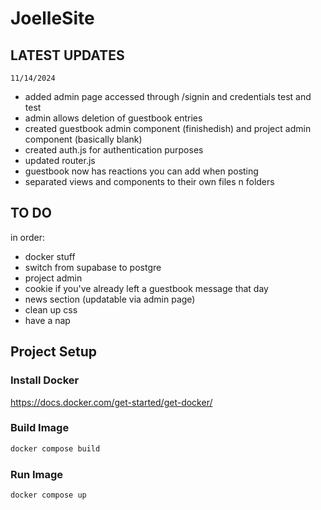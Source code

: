 # JoelleSite

## LATEST UPDATES

    11/14/2024

- added admin page accessed through /signin and credentials test and test
- admin allows deletion of guestbook entries
- created guestbook admin component (finishedish) and project admin component (basically blank)
- created auth.js for authentication purposes
- updated router.js
- guestbook now has reactions you can add when posting
- separated views and components to their own files n folders

## TO DO

in order:

- docker stuff
- switch from supabase to postgre
- project admin
- cookie if you've already left a guestbook message that day
- news section (updatable via admin page)
- clean up css
- have a nap

## Project Setup

### Install Docker

https://docs.docker.com/get-started/get-docker/

### Build Image

```sh
docker compose build
```

### Run Image

```sh
docker compose up
```
